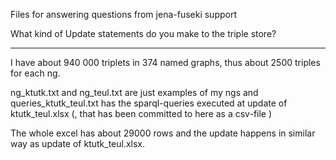 Files for answering questions from jena-fuseki support

What kind of Update statements do you make to the triple store?

---------------------------------------------------------------

I have about 940 000 triplets in 374 named graphs, thus about 2500 triples for each ng.

ng_ktutk.txt and ng_teul.txt are just examples of my ngs and queries_ktutk_teul.txt has the sparql-queries executed at update of ktutk_teul.xlsx (, that has been committed to here as a csv-file )

The whole excel has about 29000 rows and the update happens in similar way as update of ktutk_teul.xlsx.